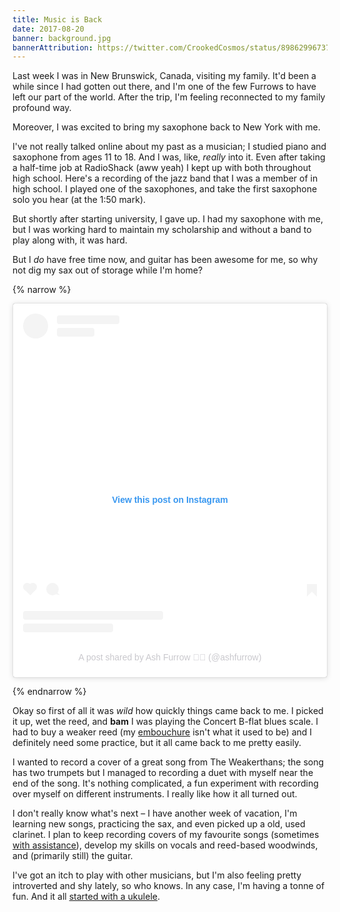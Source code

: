 ```yaml
---
title: Music is Back
date: 2017-08-20
banner: background.jpg
bannerAttribution: https://twitter.com/CrookedCosmos/status/898629967377907713
---
```


Last week I was in New Brunswick, Canada, visiting my family. It'd been a while since I had gotten out there, and I'm one of the few Furrows to have left our part of the world. After the trip, I'm feeling reconnected to my family profound way.

Moreover, I was excited to bring my saxophone back to New York with me.

I've not really talked online about my past as a musician; I studied piano and saxophone from ages 11 to 18. And I was, like, _really_ into it. Even after taking a half-time job at RadioShack (aww yeah) I kept up with both throughout high school. Here's a recording of the jazz band that I was a member of in high school. I played one of the saxophones, and take the first saxophone solo you hear (at the 1:50 mark).

<SoundCloud trackID="338714156" />

But shortly after starting university, I gave up. I had my saxophone with me, but I was working hard to maintain my scholarship and without a band to play along with, it was hard.

But I _do_ have free time now, and guitar has been awesome for me, so why not dig my sax out of storage while I'm home?

{% narrow %}

<blockquote class="instagram-media" data-instgrm-captioned data-instgrm-permalink="https://www.instagram.com/p/BX8VJkLgT67/?utm_source=ig_embed&amp;utm_campaign=loading" data-instgrm-version="13" style=" background:#FFF; border:0; border-radius:3px; box-shadow:0 0 1px 0 rgba(0,0,0,0.5),0 1px 10px 0 rgba(0,0,0,0.15); margin: 1px; max-width:540px; min-width:326px; padding:0; width:99.375%; width:-webkit-calc(100% - 2px); width:calc(100% - 2px);"><div style="padding:16px;"> <a href="https://www.instagram.com/p/BX8VJkLgT67/?utm_source=ig_embed&amp;utm_campaign=loading" style=" background:#FFFFFF; line-height:0; padding:0 0; text-align:center; text-decoration:none; width:100%;" target="_blank"> <div style=" display: flex; flex-direction: row; align-items: center;"> <div style="background-color: #F4F4F4; border-radius: 50%; flex-grow: 0; height: 40px; margin-right: 14px; width: 40px;"></div> <div style="display: flex; flex-direction: column; flex-grow: 1; justify-content: center;"> <div style=" background-color: #F4F4F4; border-radius: 4px; flex-grow: 0; height: 14px; margin-bottom: 6px; width: 100px;"></div> <div style=" background-color: #F4F4F4; border-radius: 4px; flex-grow: 0; height: 14px; width: 60px;"></div></div></div><div style="padding: 19% 0;"></div> <div style="display:block; height:50px; margin:0 auto 12px; width:50px;"></div><div style="padding-top: 8px;"> <div style=" color:#3897f0; font-family:Arial,sans-serif; font-size:14px; font-style:normal; font-weight:550; line-height:18px;"> View this post on Instagram</div></div><div style="padding: 12.5% 0;"></div> <div style="display: flex; flex-direction: row; margin-bottom: 14px; align-items: center;"><div> <div style="background-color: #F4F4F4; border-radius: 50%; height: 12.5px; width: 12.5px; transform: translateX(0px) translateY(7px);"></div> <div style="background-color: #F4F4F4; height: 12.5px; transform: rotate(-45deg) translateX(3px) translateY(1px); width: 12.5px; flex-grow: 0; margin-right: 14px; margin-left: 2px;"></div> <div style="background-color: #F4F4F4; border-radius: 50%; height: 12.5px; width: 12.5px; transform: translateX(9px) translateY(-18px);"></div></div><div style="margin-left: 8px;"> <div style=" background-color: #F4F4F4; border-radius: 50%; flex-grow: 0; height: 20px; width: 20px;"></div> <div style=" width: 0; height: 0; border-top: 2px solid transparent; border-left: 6px solid #f4f4f4; border-bottom: 2px solid transparent; transform: translateX(16px) translateY(-4px) rotate(30deg)"></div></div><div style="margin-left: auto;"> <div style=" width: 0px; border-top: 8px solid #F4F4F4; border-right: 8px solid transparent; transform: translateY(16px);"></div> <div style=" background-color: #F4F4F4; flex-grow: 0; height: 12px; width: 16px; transform: translateY(-4px);"></div> <div style=" width: 0; height: 0; border-top: 8px solid #F4F4F4; border-left: 8px solid transparent; transform: translateY(-4px) translateX(8px);"></div></div></div> <div style="display: flex; flex-direction: column; flex-grow: 1; justify-content: center; margin-bottom: 24px;"> <div style=" background-color: #F4F4F4; border-radius: 4px; flex-grow: 0; height: 14px; margin-bottom: 6px; width: 224px;"></div> <div style=" background-color: #F4F4F4; border-radius: 4px; flex-grow: 0; height: 14px; width: 144px;"></div></div></a><p style=" color:#c9c8cd; font-family:Arial,sans-serif; font-size:14px; line-height:17px; margin-bottom:0; margin-top:8px; overflow:hidden; padding:8px 0 7px; text-align:center; text-overflow:ellipsis; white-space:nowrap;"><a href="https://www.instagram.com/p/BX8VJkLgT67/?utm_source=ig_embed&amp;utm_campaign=loading" style=" color:#c9c8cd; font-family:Arial,sans-serif; font-size:14px; font-style:normal; font-weight:normal; line-height:17px; text-decoration:none;" target="_blank">A post shared by Ash Furrow 🏳️‍🌈 (@ashfurrow)</a></p></div></blockquote>

{% endnarrow %}

Okay so first of all it was _wild_ how quickly things came back to me. I picked it up, wet the reed, and **bam** I was playing the Concert B-flat blues scale. I had to buy a weaker reed (my [embouchure][] isn't what it used to be) and I definitely need some practice, but it all came back to me pretty easily.

I wanted to record a cover of a great song from The Weakerthans; the song has two trumpets but I managed to recording a duet with myself near the end of the song. It's nothing complicated, a fun experiment with recording over myself on different instruments. I really like how it all turned out.

<SoundCloud trackID="338298000" />

I don't really know what's next – I have another week of vacation, I'm learning new songs, practicing the sax, and even picked up a old, used clarinet. I plan to keep recording covers of my favourite songs (sometimes [with assistance][cold_night]), develop my skills on vocals and reed-based woodwinds, and (primarily still) the guitar.

I've got an itch to play with other musicians, but I'm also feeling pretty introverted and shy lately, so who knows. In any case, I'm having a tonne of fun. And it all [started with a ukulele][uke].

[embouchure]: https://en.wikipedia.org/wiki/Embouchure
[cold_night]: https://soundcloud.com/ash-furrow/a-cold-night-close-to-the-end
[uke]: /blog/learning-guitar/
